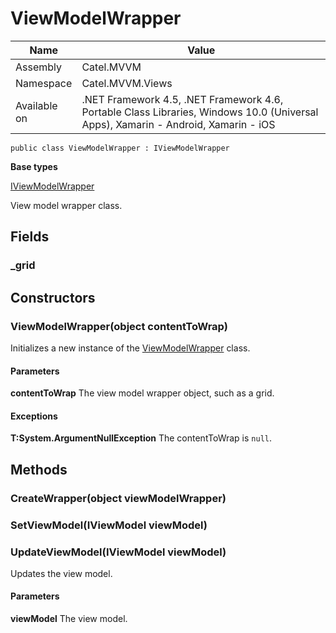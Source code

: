 

# ViewModelWrapper

Name|Value
---|---
Assembly|Catel.MVVM
Namespace|Catel.MVVM.Views
Available on|.NET Framework 4.5, .NET Framework 4.6, Portable Class Libraries, Windows 10.0 (Universal Apps), Xamarin - Android, Xamarin - iOS

```
public class ViewModelWrapper : IViewModelWrapper
```

**Base types**

[IViewModelWrapper](/Catel.MVVM\Catel\MVVM\Views\IViewModelWrapper.md)


View model wrapper class.



## Fields

### _grid

## Constructors

### ViewModelWrapper(object contentToWrap)

Initializes a new instance of the [ViewModelWrapper](#) class.

#### Parameters

**contentToWrap**
The view model wrapper object, such as a grid.

#### Exceptions

**T:System.ArgumentNullException**
The contentToWrap is ```null```.



## Methods

### CreateWrapper(object viewModelWrapper)

### SetViewModel(IViewModel viewModel)

### UpdateViewModel(IViewModel viewModel)

Updates the view model.

#### Parameters

**viewModel**
The view model.



